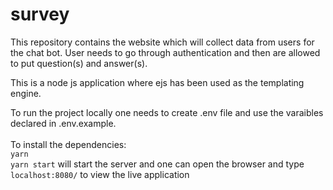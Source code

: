 # survey

This repository contains the website which will collect data
from users for the chat bot. User needs to go through authentication
and then are allowed to put question(s) and answer(s).

This is a node js application where ejs has been used as the templating engine.

To run the project locally one needs to create .env file and use the
varaibles declared in .env.example. <br/>  
To install the dependencies: <br/>
`yarn` <br/>
`yarn start` will start the server and one can open the browser
and type `localhost:8080/` to view the live application
